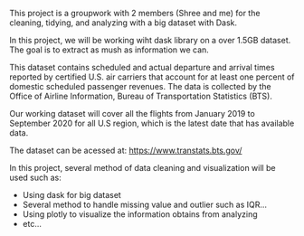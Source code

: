 This project is a groupwork with 2 members (Shree and me) for the cleaning, tidying, and analyzing with a big dataset with Dask.

In this project, we will be working wiht dask library on a over 1.5GB dataset. The goal is to extract as mush as information we can.

This dataset contains scheduled and actual departure and arrival times reported by certified U.S. air carriers that account for at least one percent of domestic scheduled passenger revenues. The data is collected by the Office of Airline Information, Bureau of Transportation Statistics (BTS).

Our working dataset will cover all the flights from January 2019 to September 2020 for all U.S region, which is the latest date that has available data.

The dataset can be acessed at: https://www.transtats.bts.gov/

In this project, several method of data cleaning and visualization will be used such as:
- Using dask for big dataset
- Several method to handle missing value and outlier such as IQR...
- Using plotly to visualize the information obtains from analyzing
- etc...
